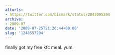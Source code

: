 ```yaml
---
alturls:
- https://twitter.com/bismark/status/2843095204
archive:
- 2009-07
date: '2009-07-25T21:26:44+00:00'
slug: '1248557204'
---
```


finally got my free kfc meal. yum.

